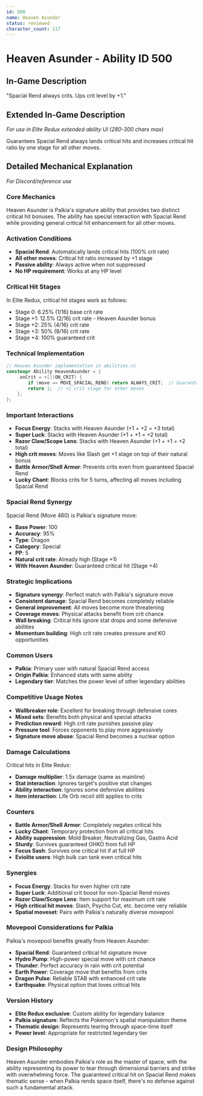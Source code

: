```yaml
---
id: 500
name: Heaven Asunder
status: reviewed
character_count: 117
---
```


# Heaven Asunder - Ability ID 500

## In-Game Description
"Spacial Rend always crits. Ups crit level by +1."

## Extended In-Game Description
*For use in Elite Redux extended ability UI (280-300 chars max)*

Guarantees Spacial Rend always lands critical hits and increases critical hit ratio by one stage for all other moves.

## Detailed Mechanical Explanation
*For Discord/reference use*

### Core Mechanics
Heaven Asunder is Palkia's signature ability that provides two distinct critical hit bonuses. The ability has special interaction with Spacial Rend while providing general critical hit enhancement for all other moves.

### Activation Conditions
- **Spacial Rend**: Automatically lands critical hits (100% crit rate)
- **All other moves**: Critical hit ratio increased by +1 stage
- **Passive ability**: Always active when not suppressed
- **No HP requirement**: Works at any HP level

### Critical Hit Stages
In Elite Redux, critical hit stages work as follows:
- Stage 0: 6.25% (1/16) base crit rate
- Stage +1: 12.5% (2/16) crit rate - Heaven Asunder bonus
- Stage +2: 25% (4/16) crit rate
- Stage +3: 50% (8/16) crit rate
- Stage +4: 100% guaranteed crit

### Technical Implementation
```c
// Heaven Asunder implementation in abilities.cc
constexpr Ability HeavenAsunder = {
    .onCrit = +[](ON_CRIT) {
        if (move == MOVE_SPACIAL_REND) return ALWAYS_CRIT;  // Guaranteed crit
        return 1;  // +1 crit stage for other moves
    },
};
```

### Important Interactions
- **Focus Energy**: Stacks with Heaven Asunder (+1 + +2 = +3 total)
- **Super Luck**: Stacks with Heaven Asunder (+1 + +1 = +2 total)
- **Razor Claw/Scope Lens**: Stacks with Heaven Asunder (+1 + +1 = +2 total)
- **High crit moves**: Moves like Slash get +1 stage on top of their natural bonus
- **Battle Armor/Shell Armor**: Prevents crits even from guaranteed Spacial Rend
- **Lucky Chant**: Blocks crits for 5 turns, affecting all moves including Spacial Rend

### Spacial Rend Synergy
Spacial Rend (Move 460) is Palkia's signature move:
- **Base Power**: 100
- **Accuracy**: 95%
- **Type**: Dragon
- **Category**: Special
- **PP**: 5
- **Natural crit rate**: Already high (Stage +1)
- **With Heaven Asunder**: Guaranteed critical hit (Stage +4)

### Strategic Implications
- **Signature synergy**: Perfect match with Palkia's signature move
- **Consistent damage**: Spacial Rend becomes completely reliable
- **General improvement**: All moves become more threatening
- **Coverage moves**: Physical attacks benefit from crit chance
- **Wall breaking**: Critical hits ignore stat drops and some defensive abilities
- **Momentum building**: High crit rate creates pressure and KO opportunities

### Common Users
- **Palkia**: Primary user with natural Spacial Rend access
- **Origin Palkia**: Enhanced stats with same ability
- **Legendary tier**: Matches the power level of other legendary abilities

### Competitive Usage Notes
- **Wallbreaker role**: Excellent for breaking through defensive cores
- **Mixed sets**: Benefits both physical and special attacks
- **Prediction reward**: High crit rate punishes passive play
- **Pressure tool**: Forces opponents to play more aggressively
- **Signature move abuse**: Spacial Rend becomes a nuclear option

### Damage Calculations
Critical hits in Elite Redux:
- **Damage multiplier**: 1.5x damage (same as mainline)
- **Stat interaction**: Ignores target's positive stat changes
- **Ability interaction**: Ignores some defensive abilities
- **Item interaction**: Life Orb recoil still applies to crits

### Counters
- **Battle Armor/Shell Armor**: Completely negates critical hits
- **Lucky Chant**: Temporary protection from all critical hits
- **Ability suppression**: Mold Breaker, Neutralizing Gas, Gastro Acid
- **Sturdy**: Survives guaranteed OHKO from full HP
- **Focus Sash**: Survives one critical hit if at full HP
- **Eviolite users**: High bulk can tank even critical hits

### Synergies
- **Focus Energy**: Stacks for even higher crit rate
- **Super Luck**: Additional crit boost for non-Spacial Rend moves
- **Razor Claw/Scope Lens**: Item support for maximum crit rate
- **High critical hit moves**: Slash, Psycho Cut, etc. become very reliable
- **Spatial moveset**: Pairs with Palkia's naturally diverse movepool

### Movepool Considerations for Palkia
Palkia's movepool benefits greatly from Heaven Asunder:
- **Spacial Rend**: Guaranteed critical hit signature move
- **Hydro Pump**: High-power special move with crit chance
- **Thunder**: Perfect accuracy in rain with crit potential
- **Earth Power**: Coverage move that benefits from crits
- **Dragon Pulse**: Reliable STAB with enhanced crit rate
- **Earthquake**: Physical option that loves critical hits

### Version History
- **Elite Redux exclusive**: Custom ability for legendary balance
- **Palkia signature**: Reflects the Pokemon's spatial manipulation theme
- **Thematic design**: Represents tearing through space-time itself
- **Power level**: Appropriate for restricted legendary tier

### Design Philosophy
Heaven Asunder embodies Palkia's role as the master of space, with the ability representing its power to tear through dimensional barriers and strike with overwhelming force. The guaranteed critical hit on Spacial Rend makes thematic sense - when Palkia rends space itself, there's no defense against such a fundamental attack.